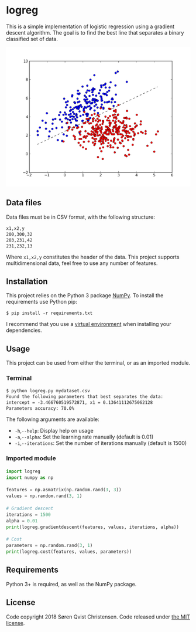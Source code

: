 # logreg

This is a simple implementation of logistic regression using a gradient descent algorithm. The goal is to find the best line that separates a binary classified set of data.

<p align="center">
    <img
      alt="Logistic regression"
      src="logreg.png"
      width="568"
    />
</p>

## Data files

Data files must be in CSV format, with the following structure:

```
x1,x2,y
200,300,32
203,231,42
231,232,13
``` 

Where ``x1,x2,y`` constitutes the header of the data. This project supports multidimensional data, feel free to use any number of features.

## Installation

This project relies on the Python 3 package [NumPy](http://www.numpy.org/). To install the requirements use Python pip: 

```console
$ pip install -r requirements.txt
```

I recommend that you use a [virtual environment](http://docs.python-guide.org/en/latest/dev/virtualenvs/) when installing your dependencies.

## Usage

This project can be used from either the terminal, or as an imported module.

### Terminal

```console
$ python logreg.py mydataset.csv
Found the following parameters that best separates the data:
intercept = -3.466760519572871, x1 = 0.13641112675062128
Parameters accuracy: 70.0%
```

The following arguments are available:

- ``-h``,``--help``: Display help on usage
- ``-a``,``--alpha``: Set the learning rate manually (default is 0.01)
- ``-i``,``--iterations``: Set the number of iterations manually (default is 1500)

### Imported module

```python
import logreg
import numpy as np

features = np.asmatrix(np.random.rand(3, 3))
values = np.random.rand(3, 1)

# Gradient descent
iterations = 1500
alpha = 0.01
print(logreg.gradientdescent(features, values, iterations, alpha))

# Cost
parameters = np.random.rand(3, 1)
print(logreg.cost(features, values, parameters))
```

## Requirements

Python 3+ is required, as well as the NumPy package.

## License

Code copyright 2018 Søren Qvist Christensen. Code released under [the MIT license](LICENSE).